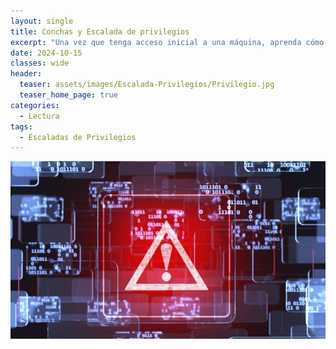 ```yaml
---
layout: single
title: Conchas y Escalada de privilegios
excerpt: "Una vez que tenga acceso inicial a una máquina, aprenda cómo ampliar los privilegios de su cuenta a root."
date: 2024-10-15
classes: wide
header:
  teaser: assets/images/Escalada-Privilegios/Privilegio.jpg
  teaser_home_page: true
categories:
  - Lectura
tags:
  - Escaladas de Privilegios
---
```


![Portada](assets/images/Escalada-Privilegios/Portada.jpeg)

